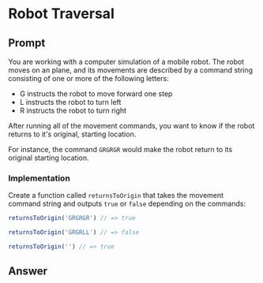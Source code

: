 # Robot Traversal

## Prompt

You are working with a computer simulation of a mobile robot. The robot moves on an plane, and its movements are described by a command string consisting of one or more 
of the following letters:

* G instructs the robot to move forward one step
* L instructs the robot to turn left
* R instructs the robot to turn right

After running all of the movement commands, you want to know if the robot returns to it's original, starting location.

For instance, the command `GRGRGR` would make the robot return to its original starting location.

### Implementation

Create a function called `returnsToOrigin` that takes the movement command string and outputs `true` or `false` depending on the commands:

```js
returnsToOrigin('GRGRGR') // => true
```

```js
returnsToOrigin('GRGRLL') // => false
```

```js
returnsToOrigin('') // => true
```

## Answer